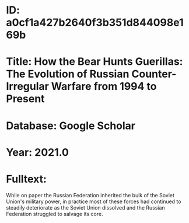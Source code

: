 # ID: a0cf1a427b2640f3b351d844098e169b
# Title: How the Bear Hunts Guerillas: The Evolution of Russian Counter-Irregular Warfare from 1994 to Present
# Database: Google Scholar
# Year: 2021.0
# Fulltext:
While on paper the Russian Federation inherited the bulk of the Soviet Union's military power, in practice most of these forces had continued to steadily deteriorate as the Soviet Union dissolved and the Russian Federation struggled to salvage its core.